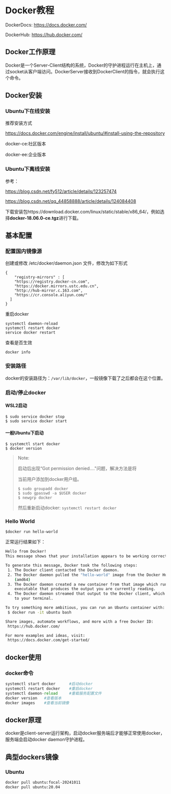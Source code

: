# Docker教程

DockerDocs: https://docs.docker.com/

DockerHub: https://hub.docker.com/

## Docker工作原理

Docker是一个Server-Client结构的系统，Docker的守护进程运行在主机上，通过socket从客户端访问。DockerServer接收到DockerClient的指令，就会执行这个命令。

## Docker安装

### Ubuntu下在线安装

推荐安装方式

https://docs.docker.com/engine/install/ubuntu/#install-using-the-repository

docker-ce:社区版本

docker-ee:企业版本

### Ubuntu下离线安装

参考：

https://blog.csdn.net/fy512/article/details/123257474

https://blog.csdn.net/qq_44858888/article/details/124084408



下载安装包https://download.docker.com/linux/static/stable/x86_64/，例如选择**docker-18.06.0-ce.tgz**进行下载。

## 基本配置

### 配置国内镜像源

创建或修改 /etc/docker/daemon.json 文件，修改为如下形式

```shell
{
    "registry-mirrors" : [
    "https://registry.docker-cn.com",
    "https://docker.mirrors.ustc.edu.cn",
    "http://hub-mirror.c.163.com",
    "https://cr.console.aliyun.com/"
  ]
}
```

重启docker

```shell
systemctl daemon-reload
systemctl restart docker
service docker restart
```

查看是否生效

```shell
docker info
```

### 安装路径

docker的安装路径为：`/var/lib/docker`，一般镜像下载了之后都会在这个位置。

### 启动/停止docker

#### WSL2启动

```shell
$ sudo service docker stop
$ sudo service docker start
```

#### 一般Ubuntu下启动

```shell
$ systemctl start docker
$ docker version
```

>Note:
>
>启动后出现“Got permission denied...."问题，解决方法是将
>
>当前用户添加到docker用户组。
>
>```shell
>$ sudo groupadd docker
>$ sudo gpasswd -a $USER docker
>$ newgrp docker
>```
>
>然后重新启动docker: `systemctl restart docker`

### Hello World

```shell
$docker run hello-world
```

正常运行结果如下：

```bash
Hello from Docker!
This message shows that your installation appears to be working correctly.

To generate this message, Docker took the following steps:
 1. The Docker client contacted the Docker daemon.
 2. The Docker daemon pulled the "hello-world" image from the Docker Hub.
    (amd64)
 3. The Docker daemon created a new container from that image which runs the
    executable that produces the output you are currently reading.
 4. The Docker daemon streamed that output to the Docker client, which sent it
    to your terminal.

To try something more ambitious, you can run an Ubuntu container with:
 $ docker run -it ubuntu bash

Share images, automate workflows, and more with a free Docker ID:
 https://hub.docker.com/

For more examples and ideas, visit:
 https://docs.docker.com/get-started/
```



## docker使用

### docker命令

```python
systemctl start docker      #启动docker
systemctl restart docker    #重启docker
systemctl daemon-reload     #重载服务配置文件
docker version   #查看版本
docker images    #查看当前镜像
```



## docker原理

docker是client-server运行架构，启动docker服务端后才能够正常使用docker，服务端会启动docker daemon守护进程。

## 典型dockers镜像

### Ubuntu

```bash
docker pull ubuntu:focal-20241011
docker pull ubuntu:20.04
```

























